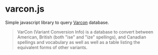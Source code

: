 # varcon.js
Simple javascript library to query [Varcon](http://wordlist.aspell.net/varcon/) database.

> VarCon (Variant Conversion Info) is a database to convert between American, British (both "ise" and "ize" spellings), and Canadian spellings and vocabulary as well as well as a table listing the equivalent forms of other variants.